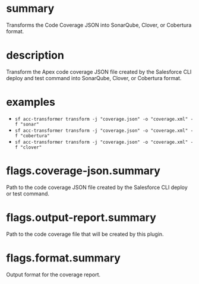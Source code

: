 # summary

Transforms the Code Coverage JSON into SonarQube, Clover, or Cobertura format.

# description

Transform the Apex code coverage JSON file created by the Salesforce CLI deploy and test command into SonarQube, Clover, or Cobertura format.

# examples

- `sf acc-transformer transform -j "coverage.json" -o "coverage.xml" -f "sonar"`
- `sf acc-transformer transform -j "coverage.json" -o "coverage.xml" -f "cobertura"`
- `sf acc-transformer transform -j "coverage.json" -o "coverage.xml" -f "clover"`

# flags.coverage-json.summary

Path to the code coverage JSON file created by the Salesforce CLI deploy or test command.

# flags.output-report.summary

Path to the code coverage file that will be created by this plugin.

# flags.format.summary

Output format for the coverage report.
